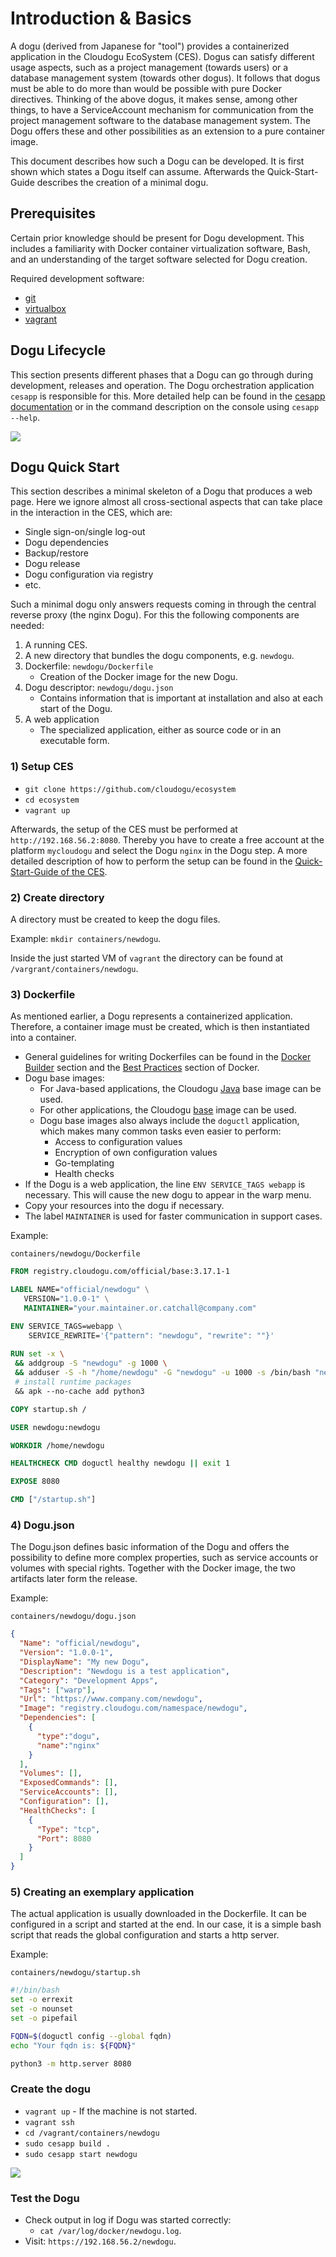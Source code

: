 # Introduction & Basics

A dogu (derived from Japanese for "tool") provides a containerized application in the Cloudogu EcoSystem (CES).
Dogus can satisfy different usage aspects, such as a project management (towards users) or a database management system (towards other dogus).
It follows that dogus must be able to do more than would be possible with pure Docker directives. Thinking of the above dogus, it makes sense, among other things, to have a ServiceAccount mechanism for communication from
the project management software to the database management system. The Dogu offers these and other possibilities as an extension to a pure container image.

This document describes how such a Dogu can be developed.
It is first shown which states a Dogu itself can assume.
Afterwards the Quick-Start-Guide describes the creation of a minimal dogu.

## Prerequisites

Certain prior knowledge should be present for Dogu development.
This includes a familiarity with Docker container virtualization software, Bash, and an understanding of the target software selected for Dogu creation.

Required development software:
- [git](https://git-scm.com)
- [virtualbox](https://www.virtualbox.org)
- [vagrant](https://vagrantup.com)

## Dogu Lifecycle

This section presents different phases that a Dogu can go through during development, releases and operation.
The Dogu orchestration application `cesapp` is responsible for this.
More detailed help can be found in the [cesapp documentation](https://docs.cloudogu.com/de/docs/system-components/cesapp/operations/detail/) or in the command description on the console using `cesapp --help`.

<img src="./img/dogu-states.svg">

## Dogu Quick Start

This section describes a minimal skeleton of a Dogu that produces a web page.
Here we ignore almost all cross-sectional aspects that can take place in the interaction in the CES, which are:
- Single sign-on/single log-out
- Dogu dependencies
- Backup/restore
- Dogu release
- Dogu configuration via registry
- etc.

Such a minimal dogu only answers requests coming in through the central reverse proxy (the nginx Dogu).
For this the following components are needed:

1. A running CES.
2. A new directory that bundles the dogu components, e.g. `newdogu`.
3. Dockerfile: `newdogu/Dockerfile`
    - Creation of the Docker image for the new Dogu.
4. Dogu descriptor: `newdogu/dogu.json`
    - Contains information that is important at installation and also at each start of the Dogu.
5. A web application
    - The specialized application, either as source code or in an executable form.

### 1) Setup CES

- `git clone https://github.com/cloudogu/ecosystem`
- `cd ecosystem`
- `vagrant up`

Afterwards, the setup of the CES must be performed at `http://192.168.56.2:8080`.
Thereby you have to create a free account at the platform `mycloudogu` and select the Dogu `nginx` in the Dogu step.
A more detailed description of how to perform the setup can be found in the [Quick-Start-Guide of the CES](https://docs.cloudogu.com/de/quickstart/).

### 2) Create directory

A directory must be created to keep the dogu files.

Example: `mkdir containers/newdogu`.

Inside the just started VM of `vagrant` the directory can be found at `/vargrant/containers/newdogu`.

### 3) Dockerfile

As mentioned earlier, a Dogu represents a containerized application.
Therefore, a container image must be created, which is then instantiated into a container.

- General guidelines for writing Dockerfiles can be found in the [Docker Builder](https://docs.docker.com/engine/reference/builder/) section and the [Best Practices](https://docs.docker.com/develop/develop-images/dockerfile_best-practices/) section of Docker.
- Dogu base images:
   - For Java-based applications, the Cloudogu [Java](https://github.com/cloudogu/java) base image can be used.
   - For other applications, the Cloudogu [base](https://github.com/cloudogu/base) image can be used.
   - Dogu base images also always include the `doguctl` application, which makes many common tasks even easier to perform:
      - Access to configuration values
      - Encryption of own configuration values
      - Go-templating
      - Health checks
- If the Dogu is a web application, the line `ENV SERVICE_TAGS webapp` is necessary.
  This will cause the new dogu to appear in the warp menu.
- Copy your resources into the dogu if necessary.
- The label `MAINTAINER` is used for faster communication in support cases.

Example:

`containers/newdogu/Dockerfile`

```dockerfile
FROM registry.cloudogu.com/official/base:3.17.1-1

LABEL NAME="official/newdogu" \
   VERSION="1.0.0-1" \
   MAINTAINER="your.maintainer.or.catchall@company.com"

ENV SERVICE_TAGS=webapp \
    SERVICE_REWRITE='{"pattern": "newdogu", "rewrite": ""}'
    
RUN set -x \
 && addgroup -S "newdogu" -g 1000 \
 && adduser -S -h "/home/newdogu" -G "newdogu" -u 1000 -s /bin/bash "newdogu" \
 # install runtime packages
 && apk --no-cache add python3

COPY startup.sh /

USER newdogu:newdogu

WORKDIR /home/newdogu

HEALTHCHECK CMD doguctl healthy newdogu || exit 1

EXPOSE 8080

CMD ["/startup.sh"]
```

### 4) Dogu.json

The Dogu.json defines basic information of the Dogu and offers the possibility to define more complex properties,
such as service accounts or volumes with special rights.
Together with the Docker image, the two artifacts later form the release.

Example:

`containers/newdogu/dogu.json`

```json
{
  "Name": "official/newdogu",
  "Version": "1.0.0-1",
  "DisplayName": "My new Dogu",
  "Description": "Newdogu is a test application",
  "Category": "Development Apps",
  "Tags": ["warp"],
  "Url": "https://www.company.com/newdogu",
  "Image": "registry.cloudogu.com/namespace/newdogu",
  "Dependencies": [
    {
      "type":"dogu",
      "name":"nginx"
    }
  ],
  "Volumes": [],
  "ExposedCommands": [],
  "ServiceAccounts": [],
  "Configuration": [],
  "HealthChecks": [
    {
      "Type": "tcp",
      "Port": 8080
    }
  ]
}
```

### 5) Creating an exemplary application

The actual application is usually downloaded in the Dockerfile.
It can be configured in a script and started at the end.
In our case, it is a simple bash script that reads the global configuration and starts a http server.

Example:

`containers/newdogu/startup.sh`

```bash
#!/bin/bash
set -o errexit
set -o nounset
set -o pipefail

FQDN=$(doguctl config --global fqdn)
echo "Your fqdn is: ${FQDN}"

python3 -m http.server 8080
```

### Create the dogu

- `vagrant up` - If the machine is not started.
- `vagrant ssh`
- `cd /vagrant/containers/newdogu`
- `sudo cesapp build .`
- `sudo cesapp start newdogu`

<img src="./img/dogu-in-ces.svg">

### Test the Dogu

- Check output in log if Dogu was started correctly:
    - `cat /var/log/docker/newdogu.log`.
- Visit: `https://192.168.56.2/newdogu`.